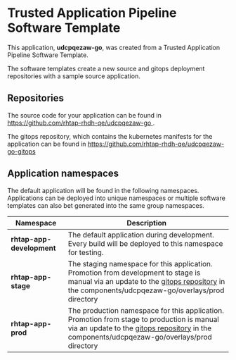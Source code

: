 # Trusted Application Pipeline Software Template

This application, **udcpqezaw-go**, was created from a Trusted Application Pipeline Software Template.

The software templates create a new source and gitops deployment repositories with a sample source application. 

## Repositories

The source code for your application can be found in [https://github.com/rhtap-rhdh-qe/udcpqezaw-go ](https://github.com/rhtap-rhdh-qe/udcpqezaw-go ).
 
The gitops repository, which contains the kubernetes manifests for the application can be found in 
[https://github.com/rhtap-rhdh-qe/udcpqezaw-go-gitops ](https://github.com/rhtap-rhdh-qe/udcpqezaw-go-gitops ) 

## Application namespaces 

The default application will be found in the following namespaces. Applications can be deployed into unique namespaces or multiple software templates can also bet generated into the same group namespaces.  

|  Namespace   |  Description   |  
| -------- | -------- |   
| **rhtap-app-development** | The default application during development. Every build will be deployed to this namespace for testing. | 
| **rhtap-app-stage** | The staging namespace for this application. Promotion from development to stage is manual via an update to the [gitops repository](https://github.com/rhtap-rhdh-qe/udcpqezaw-go-gitops ) in the components/udcpqezaw-go/overlays/prod directory |  
| **rhtap-app-prod** | The production namespace for this application. Promotion from stage to production is manual via an update to the [gitops repository](https://github.com/rhtap-rhdh-qe/udcpqezaw-go-gitops ) in the components/udcpqezaw-go/overlays/prod directory | 